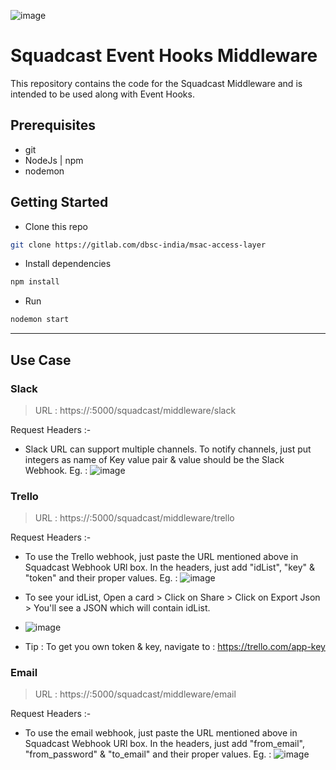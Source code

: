 ![image](https://drive.google.com/uc?export=view&id=190XlNLwejgSz5LijH7qJnOK1ORVUfLns)
# Squadcast Event Hooks Middleware

This repository contains the code for the Squadcast Middleware and is intended to be used along with Event Hooks.

## Prerequisites
- git
- NodeJs | npm
- nodemon

## Getting Started
 - Clone this repo
```sh
git clone https://gitlab.com/dbsc-india/msac-access-layer
```
- Install dependencies
```sh
npm install
```
- Run
```sh
nodemon start
```
----
## Use Case

### Slack

> URL : https://<Server-IP-Address>:5000/squadcast/middleware/slack

Request Headers :- 
* Slack URL can support multiple channels. To notify channels, just put integers as name of Key value pair & value should be the Slack Webhook. Eg. :
![image](https://drive.google.com/uc?export=view&id=1H-DsKZ723Xei0hz5A53pJPeIAbXbg68v)

### Trello

> URL : https://<Server-IP-Address>:5000/squadcast/middleware/trello

Request Headers :- 
* To use the Trello webhook, just paste the URL mentioned above in Squadcast Webhook URl box. In the headers, just add "idList", "key" & "token" and their proper values. Eg. : 
![image](https://drive.google.com/uc?export=view&id=1Ib6khkN1oL59pAzQuqcV80dHjonWtzrO)

* To see your idList, Open a card > Click on Share > Click on Export Json > You'll see a JSON which will contain idList.
* ![image](https://drive.google.com/uc?export=view&id=19RH3nw5RPL8iqfbHlboKLVu-lDhOhqvA)
* Tip : To get you own token & key, navigate to : https://trello.com/app-key


### Email

> URL : https://<Server-IP-Address>:5000/squadcast/middleware/email

Request Headers :- 
* To use the email webhook, just paste the URL mentioned above in Squadcast Webhook URl box. In the headers, just add "from_email", "from_password" & "to_email" and their proper values. Eg. : 
![image](https://drive.google.com/uc?export=view&id=1pqFs6-oklbyCZUxFv5vldj4Ux0_dZz-G)

